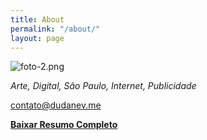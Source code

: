 ```yaml
---
title: About
permalink: "/about/"
layout: page
---
```


![foto-2.png](/uploads/foto-2.png)

*Arte, Digital, São Paulo, Internet, Publicidade*

contato@dudanev.me

[**Baixar Resumo Completo**](http://bit.ly/2wtlRIk)